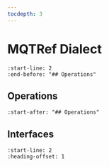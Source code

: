 ```yaml
---
tocdepth: 3
---
```


# MQTRef Dialect

```{include} Dialects/MLIRMQTRefDialect.md
:start-line: 2
:end-before: "## Operations"
```

## Operations

```{include} Dialects/MLIRMQTRefDialect.md
:start-after: "## Operations"
```

## Interfaces

```{include} Dialects/MLIRMQTRefInterfaces.md
:start-line: 2
:heading-offset: 1
```
